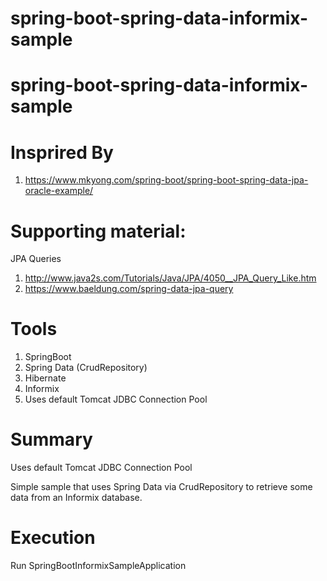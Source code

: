 # spring-boot-spring-data-informix-sample

# spring-boot-spring-data-informix-sample

# Insprired By
1. https://www.mkyong.com/spring-boot/spring-boot-spring-data-jpa-oracle-example/

# Supporting material:
JPA Queries 
1. http://www.java2s.com/Tutorials/Java/JPA/4050__JPA_Query_Like.htm
2. https://www.baeldung.com/spring-data-jpa-query

# Tools
1. SpringBoot
2. Spring Data (CrudRepository)
3. Hibernate
4. Informix
5. Uses default Tomcat JDBC Connection Pool

# Summary
Uses default Tomcat JDBC Connection Pool

Simple sample that uses Spring Data via CrudRepository to retrieve some data from an Informix database.

# Execution

Run SpringBootInformixSampleApplication 
